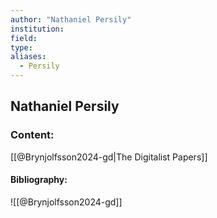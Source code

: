 ```yaml
---
author: "Nathaniel Persily"
institution:
field:
type:
aliases:
  - Persily
---
```


## Nathaniel Persily

### Content:
[[@Brynjolfsson2024-gd|The Digitalist Papers]]

#### Bibliography:

![[@Brynjolfsson2024-gd]]